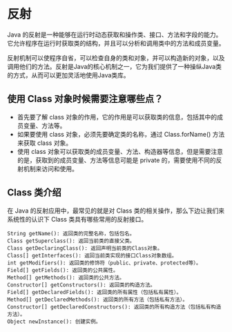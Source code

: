 # 反射

Java 的反射是一种能够在运行时动态获取和操作类、接口、方法和字段的能力。它允许程序在运行时获取类的结构，并且可以分析和调用类中的方法和成员变量。

反射机制可以使程序自省，可以检查自身的类和对象，并可以构造新的对象，以及调用他们的方法。反射是Java的核心机制之一，它为我们提供了一种操纵Java类的方式，从而可以更加灵活地使用Java类库。

## 使用 Class 对象时候需要注意哪些点？

- 首先要了解 class 对象的作用，它的作用是可以获取类的信息，包括其中的成员变量、方法等。
- 如果要使用 class 对象，必须先要确定类的名称，通过 Class.forName() 方法来获取 class 对象。
- 使用 class 对象可以获取类的成员变量、方法、构造器等信息，但是需要注意的是，获取到的成员变量、方法等信息可能是 private 的，需要使用不同的反射机制来访问和使用。

## Class 类介绍

在 Java 的反射应用中，最常见的就是对 Class 类的相关操作，那么下边让我们来系统性的认识下 Class 类具有哪些常用的反射接口。

```
String getName(): 返回类的完整名称，包括包名。
Class getSuperclass(): 返回当前类的直接父类。
Class getDeclaringClass(): 返回声明当前类的Class对象。
Class[] getInterfaces(): 返回当前类实现的接口Class对象数组。
int getModifiers(): 返回类的修饰符（public、private、protected等）。
Field[] getFields(): 返回类的公共属性。
Method[] getMethods(): 返回类的公共方法。
Constructor[] getConstructors(): 返回类的构造方法。
Field[] getDeclaredFields(): 返回类的所有属性（包括私有属性）。
Method[] getDeclaredMethods(): 返回类的所有方法（包括私有方法）。
Constructor[] getDeclaredConstructors(): 返回类的所有构造方法（包括私有构造方法）。
Object newInstance(): 创建实例。
```
